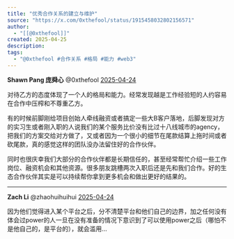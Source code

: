 ```yaml
---
title: "优秀合作关系的建立与维护"
source: "https://x.com/0xthefool/status/1915458032802156571"
author:
  - "[[@0xthefool]]"
created: 2025-04-25
description:
tags:
  - "@0xthefool #合作关系 #格局 #能力 #web3"
---
```

**Shawn Pang 庞舜心** @0xthefool [2025-04-24](https://x.com/0xthefool/status/1915458032802156571)

对待乙方的态度体现了一个人的格局和能力。经常发现越是工作经验短的人约容易在合作中压榨和不尊重乙方。

有的时候前脚刚给项目创始人牵线融资或者搞定一些大B客户落地，后脚发现对方的实习生或者刚入职的人说我们的某个服务比价没有比过十八线城市的agency，把我们的方案交给对方做了，又或者因为一个很小的细节在尾款结算上拖时间或者砍尾款，真的感觉这样的团队没办法留住好的合作伙伴。

同时也很庆幸我们大部分的合作伙伴都是长期信任的，甚至经常帮忙介绍一些工作岗位、融资机会和其他资源。很多朋友跳槽两次入职后还是先和我们合作。好的生态合作伙伴其实是可以持续帮你拿到更多机会和做出更好的结果的。

---

**Zach Li** @zhaohuihuihui [2025-04-24](https://x.com/zhaohuihuihui/status/1915460865320689877)

因为他们觉得进入某个平台之后，分不清楚平台和他们自己的边界，加之任何没有体会过power的人一旦在没有准备的情况下意识到了可以使用power之后（哪怕不是他自己的，是平台的），就会滥用...